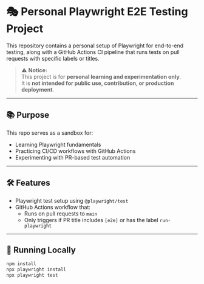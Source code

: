 # 🎭 Personal Playwright E2E Testing Project

This repository contains a personal setup of Playwright for end-to-end testing, along with a GitHub Actions CI pipeline that runs tests on pull requests with specific labels or titles.

> ⚠️ **Notice:**  
> This project is for **personal learning and experimentation only**.  
> It is **not intended for public use, contribution, or production deployment**.

---

## 📚 Purpose

This repo serves as a sandbox for:

- Learning Playwright fundamentals
- Practicing CI/CD workflows with GitHub Actions
- Experimenting with PR-based test automation

---

## 🛠️ Features

- Playwright test setup using `@playwright/test`
- GitHub Actions workflow that:
  - Runs on pull requests to `main`
  - Only triggers if PR title includes `[e2e]` or has the label `run-playwright`

---

## 🚀 Running Locally

```bash
npm install
npx playwright install
npx playwright test
